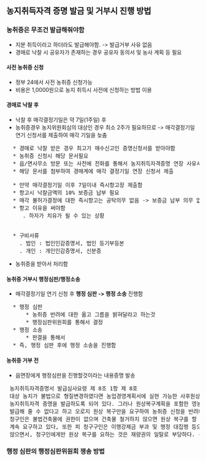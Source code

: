 ## 농지취득자격 증명 발금 및 거부시 진행 방법

### 농취증은 무조건 발급해줘야함
* 지분 취득이라고 하더라도 발급해야함. -> 발급거부 사유 없음
* 경매로 낙찰 시 공유자가 존재하는 경우 공유자 동의서 및 농사 계획 등 필요

#### 사전 농취증 신청
* 정부 24에서 사전 농취증 신청가능
* 비용은 1,0000원으로 농지 취득시 사전에 신청하는 방법 이용

#### 경매로 낙찰 후
* 낙찰 후 매각결정기일은 약 7일(1주일) 후
* 농취증경우 농지위원회심의 대상인 경우 최소 2주가 필요하므로 -> 매각결정기일 연기 신청서를 제출하여 매각 기일을 늦춤
<pre>
  * 경매로 낙찰 받은 경우 최고가 매수신고인 증명신청서를 받아야함
  * 농취증 신청시 해당 문서필요
  * 읍/면사무소 방문 또는 사전에 전화를 통해서 농지취득자격증명 연장 사유서 발급 여부 확인
  * 해당 문서를 첨부하여 경매계에 매각 결정기일 연장 신청서 제출

  * 만약 매각결정기일 이후 7일이내 즉시항고장 제출함
  * 항고시 낙찰금액의 10% 보증금 납부 필요
  * 매각 불허가결정에 대한 즉시항고는 공탁의무 없음 -> 보증금 납부 의무 없음
  * 항고 이유을 써야함
     . 하자가 치유가 될 수 있는 상황 


  * 구비서류
    . 법인 : 법인인감증명서, 법인 등기부등본
    . 개인 : 개인인감증명서, 신분증
</pre>
* 농취증을 받아서 처리함

#### 농취증 거부시 행정심판/행정소송
* 매각결정기일 연기 신청 후 **행정 심판 -> 행정 소송** 진행함

<pre>
  * 행정 심판
      * 농취증 반려에 대한 옮고 그름을 밝혀달라고 하는것
      * 행정심판위원회를 통해서 결정
  * 행정 소송
      * 판결을 통해서 
  * 즉, 행정 심판 후에 행정 소송을 진행함
</pre>

#### 농취증 거부 전
* 읍면장에게 행정심판을 진행할것이라는 내용증명 발송
<pre>
 농지취득자격증명서 발급심사요령 제 8조 1항 제 8호
 대상 농지가 불법으로 형질변경하였다면 농업경영계획서에 실현 가능한 사후원상복구 계획을 포함하거나 별도로 제출하면 
 농지취득자격 증명을 발급하도록 되어 있다. 그러나 원상복구계획을 포함한 영농계획서를 제출한다고 해도 농지취득자격증명을
 발급해 줄 수 없다고 하고 오로지 원상 복구만을 요구하여 농취증 신청을 반려해서 소유권이전을 받지 못하고 있다.
 청구인은 불법건축물에 권한이 없으며 건축물 철거하지 않으면 원상 복구를 할 수 없는 데도 법률적으로 불가능한 상황을
 계속 요구하고 있다, 또한 피 청구구인은 이행강제금 부과 및 행정 대집행 등으로 실현 할 수 있는 어떠한 행위도 하지 
 않으면서, 청구인에게만 원상 복구를 요하는 것은 재량권의 일탈로 부당하다. -> 이렇게 행정심판 준비 
</pre>

### 행정 심판의 행정심판위원회 쟁송 방법
